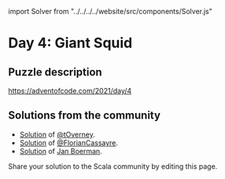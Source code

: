 import Solver from "../../../../website/src/components/Solver.js"

# Day 4: Giant Squid

## Puzzle description

https://adventofcode.com/2021/day/4

## Solutions from the community

- [Solution](https://github.com/tOverney/AdventOfCode2021/blob/main/src/main/scala/ch/overney/aoc/day4/) of [@tOverney](https://github.com/tOverney).
- [Solution](https://github.com/FlorianCassayre/AdventOfCode-2021/blob/master/src/main/scala/adventofcode/solutions/Day04.scala) of [@FlorianCassayre](https://github.com/FlorianCassayre).
- [Solution](https://github.com/Jannyboy11/AdventOfCode2021/blob/main/src/main/scala/day04/Day04.scala) of [Jan Boerman](https://twitter.com/JanBoerman95).

Share your solution to the Scala community by editing this page.
